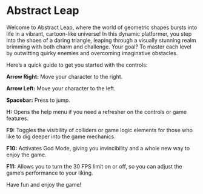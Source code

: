 # Abstract Leap

Welcome to Abstract Leap, where the world of geometric shapes bursts into life in a vibrant, cartoon-like universe! In this dynamic platformer, you step into the shoes of a daring triangle, leaping through a visually stunning realm brimming with both charm and challenge. Your goal? To master each level by outwitting quirky enemies and overcoming imaginative obstacles.

Here’s a quick guide to get you started with the controls:

**Arrow Right:** Move your character to the right.

**Arrow Left:** Move your character to the left.

**Spacebar:** Press to jump.

**H:** Opens the help menu if you need a refresher on the controls or game features.

**F9:** Toggles the visibility of colliders or game logic elements for those who like to dig deeper into the game mechanics.

**F10:** Activates God Mode, giving you invincibility and a whole new way to enjoy the game.

**F11:** Allows you to turn the 30 FPS limit on or off, so you can adjust the game’s performance to your liking.

Have fun and enjoy the game!
